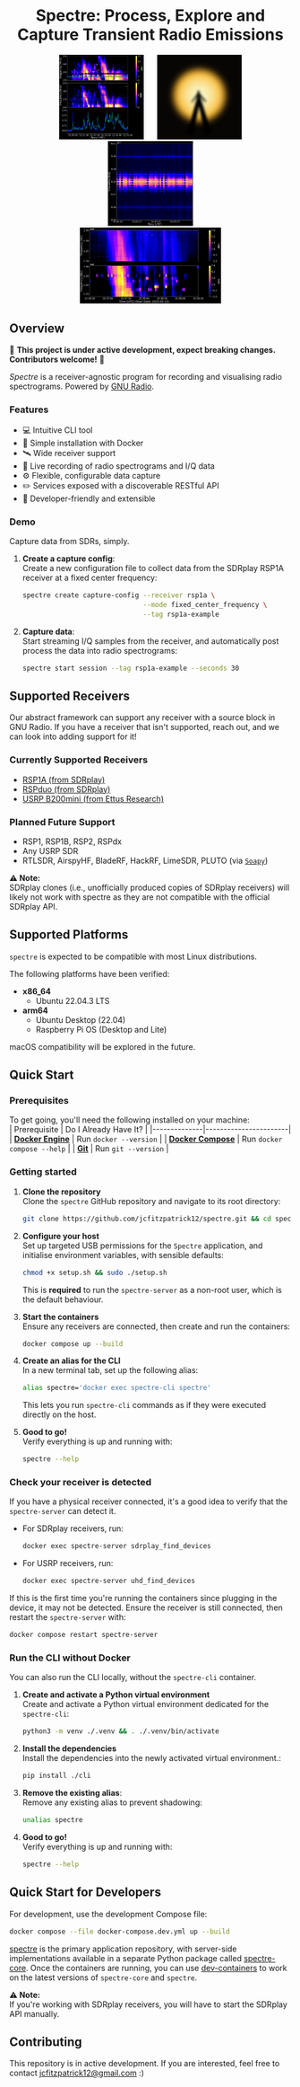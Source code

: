 <h1 align="center">
  Spectre: Process, Explore and Capture Transient Radio Emissions
</h1>

<div align="center">
  <img src="docs/gallery/solar_radio.png" width="30%" hspace="10" alt="Solar Radio Observations">
  <img src="docs/gallery/spectre.png" width="30%" hspace="10" alt="Spectre Logo">
  <img src="docs/gallery/fm_radio.png" width="30%" hspace="10" alt="FM Band">
</div>

<div align="center">

  <img src="docs/gallery/solar_radio_narrowband.png" width="50%" hspace="10" alt="Solar Radio Observations">

</div>


## Overview

📢 **This project is under active development, expect breaking changes. Contributors welcome!** 📢

_Spectre_ is a receiver-agnostic program for recording and visualising radio spectrograms. Powered by [GNU Radio](https://www.gnuradio.org/).


### **Features**
- 💻 Intuitive CLI tool
- 🐳 Simple installation with Docker
- 🛰️ Wide receiver support  
- 💾 Live recording of radio spectrograms and I/Q data  
- ⚙️ Flexible, configurable data capture
- ✏️ Services exposed with a discoverable RESTful API
- 🔧 Developer-friendly and extensible


### **Demo**
Capture data from SDRs, simply.

1. **Create a capture config**:  
   Create a new configuration file to collect data from the SDRplay RSP1A receiver at a fixed center frequency:  
   ```bash
   spectre create capture-config --receiver rsp1a \
                                 --mode fixed_center_frequency \
                                 --tag rsp1a-example
   ```
   
2. **Capture data**:  
   Start streaming I/Q samples from the receiver, and automatically post process the data into radio spectrograms:  
   ```bash
   spectre start session --tag rsp1a-example --seconds 30
   ```
   
## Supported Receivers

Our abstract framework can support any receiver with a source block in GNU Radio. If you have a receiver that isn't supported, reach out, and we can look into adding support for it!

### **Currently Supported Receivers**
- [RSP1A (from SDRplay)](https://www.sdrplay.com/rsp1a/)  
- [RSPduo (from SDRplay)](https://www.sdrplay.com/rspduo/)  
- [USRP B200mini (from Ettus Research)](https://www.ettus.com/all-products/usrp-b200mini/)

### **Planned Future Support**
- RSP1, RSP1B, RSP2, RSPdx 
- Any USRP SDR 
- RTLSDR, AirspyHF, BladeRF, HackRF, LimeSDR, PLUTO (via [`Soapy`](https://wiki.gnuradio.org/index.php/Soapy))  

**⚠️ Note:**  
SDRplay clones (i.e., unofficially produced copies of SDRplay receivers) will likely not work with spectre as they are not compatible with the official SDRplay API.  

## Supported Platforms

`spectre` is expected to be compatible with most Linux distributions.

The following platforms have been verified:

- **x86_64**
  - Ubuntu 22.04.3 LTS
- **arm64**
  - Ubuntu Desktop (22.04)
  - Raspberry Pi OS (Desktop and Lite)


macOS compatibility will be explored in the future.

## Quick Start

### **Prerequisites**
To get going, you'll need the following installed on your machine:  
| Prerequisite | Do I Already Have It? |
|--------------|-----------------------|
| [**Docker Engine**](https://docs.docker.com/engine/install/) | Run `docker --version` |
| [**Docker Compose**](https://docs.docker.com/compose/) | Run `docker compose --help` |
| [**Git**](https://git-scm.com/book/en/v2/Getting-Started-Installing-Git) | Run `git --version` |

### **Getting started**

1. **Clone the repository**  
   Clone the `spectre` GitHub repository and navigate to its root directory:  
   ```bash
   git clone https://github.com/jcfitzpatrick12/spectre.git && cd spectre
   ```

2. **Configure your host**  
   Set up targeted USB permissions for the `Spectre` application, and initialise environment variables, with sensible defaults:  
   ```bash
   chmod +x setup.sh && sudo ./setup.sh
   ```
   This is __required__ to run the `spectre-server` as a non-root user, which is the default behaviour.

3. **Start the containers**  
   Ensure any receivers are connected, then create and run the containers:  
   ```bash
   docker compose up --build
   ```

4. **Create an alias for the CLI**  
   In a new terminal tab, set up the following alias:    
   ```bash
   alias spectre='docker exec spectre-cli spectre'
   ```
   This lets you run `spectre-cli` commands as if they were executed directly on the host.


4. **Good to go!**  
   Verify everything is up and running with:    
   ```bash
   spectre --help
   ```
   
### **Check your receiver is detected**  
If you have a physical receiver connected, it's a good idea to verify that the `spectre-server` can detect it.

- For SDRplay receivers, run:  
   ```bash
   docker exec spectre-server sdrplay_find_devices
   ```
   
- For USRP receivers, run:  
   ```bash
   docker exec spectre-server uhd_find_devices
   ```

If this is the first time you're running the containers since plugging in the device, it may not be detected. Ensure the receiver is still connected, then restart the `spectre-server` with:  
   ```bash
   docker compose restart spectre-server
   ```

### **Run the CLI without Docker**
You can also run the CLI locally, without the `spectre-cli` container.

1. **Create and activate a Python virtual environment**  
   Create and activate a Python virtual environment dedicated for the `spectre-cli`:  
   ```bash
   python3 -m venv ./.venv && . ./.venv/bin/activate
   ```
2. **Install the dependencies**  
   Install the dependencies into the newly activated virtual environment.:  
   ```bash
   pip install ./cli
   ```

3. **Remove the existing alias**:  
   Remove any existing alias to prevent shadowing:  
   ```bash
   unalias spectre
   ```

4. **Good to go!**  
   Verify everything is up and running with:      
   ```bash
   spectre --help
   ```

## **Quick Start for Developers**
For development, use the development Compose file:    
   ```bash
   docker compose --file docker-compose.dev.yml up --build
   ```

[spectre](https://github.com/jcfitzpatrick12/spectre) is the primary application repository, with server-side implementations available in a separate Python package called [spectre-core](https://github.com/jcfitzpatrick12/spectre-core). Once the containers are running, you can use [dev-containers](https://code.visualstudio.com/docs/devcontainers/containers) to work on the latest versions of `spectre-core` and `spectre`.

**⚠️ Note:**  
If you're working with SDRplay receivers, you will have to start the SDRplay API manually.

## Contributing
This repository is in active development. If you are interested, feel free to contact  jcfitzpatrick12@gmail.com :)
